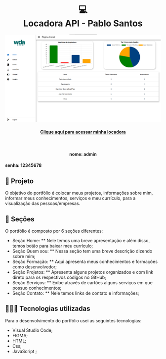 <h1 align="center">
  💻<br>Locadora API -  Pablo Santos
</h1>

![Resultado do projeto](./src/assets/locadora-api.png)

<h4 align="center"><a href="https://locadora-api-wda.vercel.app/#/">Clique aqui para acessar minha locadora</a></h4><br>
<h4 align="center">nome: admin</h4>
<h4>senha: 12345678</h4>

## 🌳 Projeto

O objetivo do portfólio é colocar meus projetos, informações sobre mim, informar meus conhecimentos, serviços e meu currículo, para a visualização das pessoas/empresas.

## 📃 Seções

O portfólio é composto por 6 seções diferentes:

- Seção Home: \*\* Nele temos uma breve apresentação e além disso, temos botão para baixar meu currículo;
- Seção Quem sou: \*\* Nessa seção tem uma breve descrição dizendo sobre mim;
- Seção Formação: \*\* Aqui apresenta meus conhecimentos e formações como desenvolvedor;
- Seção Projetos: \*\* Apresenta alguns projetos organizados e com link direto para os respectivos códigos no GitHub;
- Seção Serviços: \*\* Exibe através de cartões alguns serviços em que possuo conhecimentos;
- Seção Contato: \*\* Nele temos links de contato e informações;

## 👨🏽‍💻 Tecnologias utilizadas

Para o desenvolvimento do portfólio usei as seguintes tecnologias:

- Visual Studio Code;
- FIGMA;
- HTML;
- Css;
- JavaScript ;
